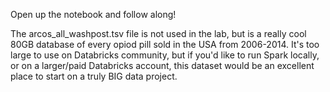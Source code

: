 Open up the notebook and follow along!

The arcos_all_washpost.tsv file is not used in the lab, but is a really cool 80GB database of every opiod pill sold in the USA from 2006-2014. It's too large to use on Databricks community, but if you'd like to run Spark locally, or on a larger/paid Databricks account, this dataset would be an excellent place to start on a truly BIG data project.
